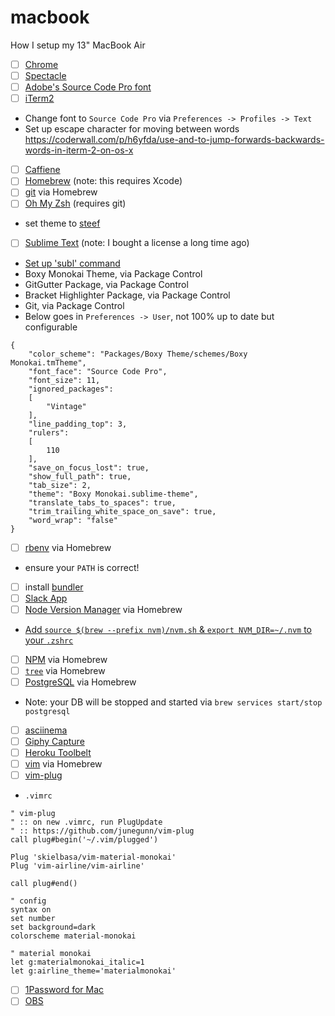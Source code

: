 # macbook
How I setup my 13" MacBook Air

- [ ] [Chrome](https://www.google.com/chrome/browser/desktop/index.html)
- [ ] [Spectacle](https://www.spectacleapp.com/)
- [ ] [Adobe's Source Code Pro font](https://github.com/adobe-fonts/source-code-pro)
- [ ] [iTerm2](https://www.iterm2.com/)<br>
- Change font to `Source Code Pro` via `Preferences -> Profiles -> Text`
- Set up escape character for moving between words https://coderwall.com/p/h6yfda/use-and-to-jump-forwards-backwards-words-in-iterm-2-on-os-x
- [ ] [Caffiene](https://itunes.apple.com/us/app/caffeine/id411246225?mt=12)
- [ ] [Homebrew](http://brew.sh/) (note: this requires Xcode)
- [ ] [git](https://git-scm.com/book/en/v1/Getting-Started-Installing-Git#Installing-on-Mac) via Homebrew
- [ ] [Oh My Zsh](https://github.com/robbyrussell/oh-my-zsh) (requires git)
- set theme to [steef](https://github.com/robbyrussell/oh-my-zsh/wiki/themes#steeef)
- [ ] [Sublime Text](https://www.sublimetext.com/) (note: I bought a license a long time ago)
- [Set up 'subl' command](http://stackoverflow.com/questions/11889484/command-subl-from-terminal-dont-work/16390622#16390622)
- Boxy Monokai Theme, via Package Control<br>
- GitGutter Package, via Package Control<br>
- Bracket Highlighter Package, via Package Control<br>
- Git, via Package Control<br>
- Below goes in `Preferences -> User`, not 100% up to date but configurable
```JS
{
	"color_scheme": "Packages/Boxy Theme/schemes/Boxy Monokai.tmTheme",
	"font_face": "Source Code Pro",
	"font_size": 11,
	"ignored_packages":
	[
		"Vintage"
	],
	"line_padding_top": 3,
	"rulers":
	[
		110
	],
	"save_on_focus_lost": true,
	"show_full_path": true,
	"tab_size": 2,
	"theme": "Boxy Monokai.sublime-theme",
	"translate_tabs_to_spaces": true,
	"trim_trailing_white_space_on_save": true,
	"word_wrap": "false"
}
```

- [ ] [rbenv](https://github.com/rbenv/rbenv#homebrew-on-mac-os-x) via Homebrew<br>
- ensure your `PATH` is correct!
- [ ] install [bundler](http://bundler.io/)
- [ ] [Slack App](https://itunes.apple.com/us/app/slack/id803453959?mt=12)
- [ ] [Node Version Manager](https://github.com/creationix/nvm) via Homebrew<br>
- [Add `source $(brew --prefix nvm)/nvm.sh` & `export NVM_DIR=~/.nvm` to your `.zshrc`](http://stackoverflow.com/a/27652360)
- [ ] [NPM](https://www.npmjs.com/) via Homebrew
- [ ] [`tree`](http://mama.indstate.edu/users/ice/tree/) via Homebrew
- [ ] [PostgreSQL](https://www.postgresql.org/) via Homebrew<br>
- Note: your DB will be stopped and started via `brew services start/stop postgresql`
- [ ] [asciinema](https://asciinema.org/)
- [ ] [Giphy Capture](https://itunes.apple.com/us/app/giphy-capture.-the-gif-maker/id668208984?mt=12)
- [ ] [Heroku Toolbelt](https://www.google.com/url?sa=t&rct=j&q=&esrc=s&source=web&cd=1&cad=rja&uact=8&ved=0ahUKEwiyiazr4bnOAhUL7mMKHeE-BoEQFggvMAA&url=https%3A%2F%2Ftoolbelt.heroku.com%2F&usg=AFQjCNHcfl5kmTpnA5VOL769KH15iDN_Ug&sig2=dORhDHopkW4mRMA2ieTjYQ)
- [ ] [vim](http://brewformulas.org/Vim) via Homebrew
- [ ] [vim-plug](https://github.com/junegunn/vim-plug)
- `.vimrc`
```vim
" vim-plug
" :: on new .vimrc, run PlugUpdate
" :: https://github.com/junegunn/vim-plug
call plug#begin('~/.vim/plugged')

Plug 'skielbasa/vim-material-monokai'
Plug 'vim-airline/vim-airline'

call plug#end()

" config
syntax on
set number
set background=dark
colorscheme material-monokai

" material monokai
let g:materialmonokai_italic=1
let g:airline_theme='materialmonokai'
```
- [ ] [1Password for Mac](https://1password.com/downloads/)
- [ ] [OBS](https://obsproject.com/)
